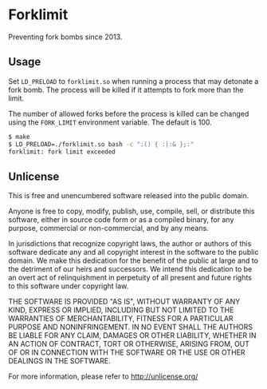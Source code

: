 # Forklimit

Preventing fork bombs since 2013.

## Usage

Set `LD_PRELOAD` to `forklimit.so` when running a process that may
detonate a fork bomb. The process will be killed if it attempts to fork
more than the limit.

The number of allowed forks before the process is killed can be changed
using the `FORK_LIMIT` environment variable. The default is 100.

```bash
$ make
$ LD_PRELOAD=./forklimit.so bash -c ":() { :|:& };:"
forklimit: fork limit exceeded
```

## Unlicense

This is free and unencumbered software released into the public domain.

Anyone is free to copy, modify, publish, use, compile, sell, or
distribute this software, either in source code form or as a compiled
binary, for any purpose, commercial or non-commercial, and by any
means.

In jurisdictions that recognize copyright laws, the author or authors
of this software dedicate any and all copyright interest in the
software to the public domain. We make this dedication for the benefit
of the public at large and to the detriment of our heirs and
successors. We intend this dedication to be an overt act of
relinquishment in perpetuity of all present and future rights to this
software under copyright law.

THE SOFTWARE IS PROVIDED "AS IS", WITHOUT WARRANTY OF ANY KIND,
EXPRESS OR IMPLIED, INCLUDING BUT NOT LIMITED TO THE WARRANTIES OF
MERCHANTABILITY, FITNESS FOR A PARTICULAR PURPOSE AND NONINFRINGEMENT.
IN NO EVENT SHALL THE AUTHORS BE LIABLE FOR ANY CLAIM, DAMAGES OR
OTHER LIABILITY, WHETHER IN AN ACTION OF CONTRACT, TORT OR OTHERWISE,
ARISING FROM, OUT OF OR IN CONNECTION WITH THE SOFTWARE OR THE USE OR
OTHER DEALINGS IN THE SOFTWARE.

For more information, please refer to <http://unlicense.org/>
